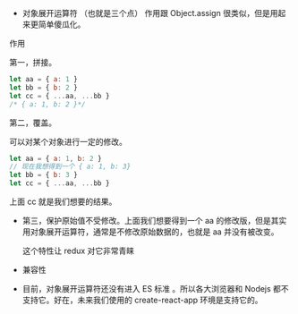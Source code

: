 * 对象展开运算符 （也就是三个点） 作用跟 Object.assign 很类似，但是用起来更简单傻瓜化。

作用

第一，拼接。
```js
let aa = { a: 1 }
let bb = { b: 2 }
let cc = { ...aa, ...bb }
/* { a: 1, b: 2 }*/
```
第二，覆盖。

可以对某个对象进行一定的修改。

```js
let aa = { a: 1, b: 2 }
// 现在我想得到一个 { a: 1, b: 3}
let bb = { b: 3 }
let cc = { ...aa, ...bb }

```
上面 cc 就是我们想要的结果。

* 第三，保护原始值不受修改。上面我们想要得到一个 aa 的修改版，但是其实用对象展开运算符，通常是不修改原始数据的，也就是 aa 并没有被改变。

  这个特性让 redux 对它非常青睐

* 兼容性

* 目前，对象展开运算符还没有进入 ES 标准 。所以各大浏览器和 Nodejs 都不支持它。好在，未来我们使用的 create-react-app 环境是支持它的。
